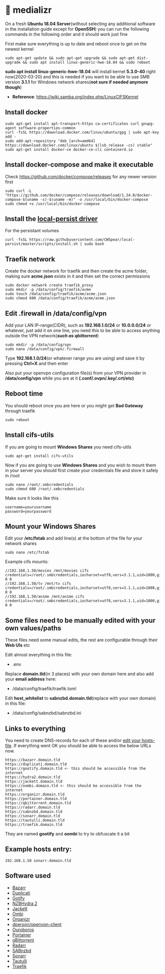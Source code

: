 # :ocean: medializr
On a fresh **Ubuntu 18.04 Server**(without selecting any additional software in the installation guide except for **OpenSSH**) you can run the following commands in the following order and it should work just fine

First make sure everything is up to date and reboot once to get on the newest kernel
```
sudo apt-get update && sudo apt-get upgrade && sudo apt-get dist-upgrade && sudo apt install linux-generic-hwe-18.04 && sudo reboot
```
**sudo apt install linux-generic-hwe-18.04** will install kernel **5.3.0-40** right now(2020-03-20) and this is needed if you want to be able to use SMB version **3.1.1** for Windows network shares(**not sure if needed anymore though**)
* **Reference**: https://wiki.samba.org/index.php/LinuxCIFSKernel

## Install docker
```
sudo apt-get install apt-transport-https ca-certificates curl gnupg-agent software-properties-common
curl -fsSL https://download.docker.com/linux/ubuntu/gpg | sudo apt-key add -
sudo add-apt-repository "deb [arch=amd64] https://download.docker.com/linux/ubuntu $(lsb_release -cs) stable"
sudo apt-get install docker-ce docker-ce-cli containerd.io
```
## Install docker-compose and make it executable
Check https://github.com/docker/compose/releases for any newer version first
```
sudo curl -L "https://github.com/docker/compose/releases/download/1.24.0/docker-compose-$(uname -s)-$(uname -m)" -o /usr/local/bin/docker-compose
sudo chmod +x /usr/local/bin/docker-compose
```
## Install the [local-persist driver](https://github.com/MatchbookLab/local-persist)
For the persistant volumes
```
curl -fsSL https://raw.githubusercontent.com/CWSpear/local-persist/master/scripts/install.sh | sudo bash
```
## Traefik network
Create the docker network for traefik and then create the acme folder, making sure **acme.json** exists in it and then set the correct permissions
```
sudo docker network create traefik_proxy
sudo mkdir -p /data/config/traefik/acme
sudo touch /data/config/traefik/acme/acme.json
sudo chmod 600 /data/config/traefik/acme/acme.json
```
## Edit .firewall in /data/config/vpn
Add your LAN IP-range(CIDR), such as **192.168.1.0/24** or **10.0.0.0/24** or whatever, just add it on one line, you need this to be able to access anything outside the VPN network(***such as qbittorrent***)
```
sudo mkdir -p /data/config/vpn
sudo nano /data/config/vpn/.firewall
```
Type **192.168.1.0/24**(or whatever range you are using) and save it by pressing **Ctrl+X** and then enter

Also put your openvpn configuration file(s) from your VPN provider in **/data/config/vpn** while you are at it **(.conf/.ovpn/.key/.crt/etc)**
## Reboot time
You should reboot once you are here or you might get **Bad Gateway** through traefik
```
sudo reboot
```
## Install cifs-utils
If you are going to mount **Windows Shares** you need cifs-utils
```
sudo apt-get install cifs-utils
```
Now if you are going to use **Windows Shares** and you wish to mount them in your server you should first create your credentials file and store it safely in /root
```
sudo nano /root/.smbcredentials
sudo chmod 600 /root/.smbcredentials
```
Make sure it looks like this
```
username=yourusername
password=yourpassword
```
## Mount your Windows Shares
Edit your **/etc/fstab** and add line(s) at the bottom of the file for your network shares
```
sudo nano /etc/fstab
```
Example cifs mounts:
```
//192.168.1.50/movies /mnt/movies cifs credentials=/root/.smbcredentials,iocharset=utf8,vers=3.1.1,uid=1000,gid=1000 0 0
//192.168.1.50/tv /mnt/tv cifs credentials=/root/.smbcredentials,iocharset=utf8,vers=3.1.1,uid=1000,gid=1000 0 0
//192.168.1.50/anime /mnt/anime cifs credentials=/root/.smbcredentials,iocharset=utf8,vers=3.1.1,uid=1000,gid=1000 0 0
```
## Some files need to be manually edited with your own values/paths
These files need some manual edits, the rest are configurable through their **Web UIs** etc

Edit almost everything in this file:

* .env

Replace **domain.tld**(in 3 places) with your own domain here and also add your **email address** here:

* /data/config/traefik/traefik.toml

Edit **host_whitelist** to **sabnzbd.domain.tld**(replace with your own domain) in this file:

* /data/config/sabnzbd/sabnzbd.ini

## Links to everything
You need to create DNS-records for each of these and/or [edit your hosts-file](https://www.howtogeek.com/howto/27350/beginner-geek-how-to-edit-your-hosts-file/). If everything went OK you should be able to access the below URLs now.
```
https://bazarr.domain.tld
https://duplicati.domain.tld
https://gootify.domain.tld <- this should be accessible from the internet
https://hydra2.domain.tld
https://jackett.domain.tld
https://oombi.domain.tld <- this should be accessible from the internet
https://organizr.domain.tld
https://portainer.domain.tld
https://qbittorrent.domain.tld
https://radarr.domain.tld
https://sabnzbd.domain.tld
https://sonarr.domain.tld
https://tautulli.domain.tld
https://traefik.domain.tld
```
They are named **gootify** and **oombi** to try to obfuscate it a bit
## Example hosts entry:
```
192.168.1.50 sonarr.domain.tld
```
## Software used
* [Bazarr](https://github.com/morpheus65535/bazarr)
* [Duplicati](https://github.com/duplicati/duplicati)
* [Gotify](https://github.com/gotify/server)
* [NZBHydra 2](https://github.com/theotherp/nzbhydra2)
* [Jackett](https://github.com/Jackett/Jackett)
* [Ombi](https://github.com/tidusjar/Ombi)
* [Organizr](https://github.com/causefx/Organizr)
* [dperson/openvpn-client](https://github.com/dperson/openvpn-client)
* [Ouroboros](https://github.com/pyouroboros/ouroboros)
* [Portainer](https://github.com/portainer/portainer)
* [qBittorrent](https://github.com/qbittorrent/qBittorrent)
* [Radarr](https://github.com/Radarr/Radarr)
* [SABnzbd](https://github.com/sabnzbd/sabnzbd)
* [Sonarr](https://github.com/Sonarr/Sonarr)
* [Tautulli](https://github.com/Tautulli/Tautulli)
* [Traefik](https://github.com/containous/traefik)
